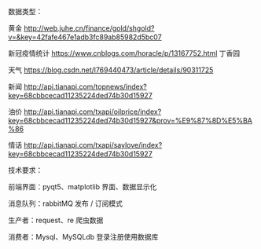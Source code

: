 数据类型：

黄金 http://web.juhe.cn/finance/gold/shgold?v=&key=42fafe467e1adb3fc89ab85982d5bc07

新冠疫情统计 https://www.cnblogs.com/horacle/p/13167752.html 丁香园

天气  https://blog.csdn.net/l769440473/article/details/90311725

新闻 http://api.tianapi.com/topnews/index?key=68cbbcecad11235224ded74b30d15927

油价 http://api.tianapi.com/txapi/oilprice/index?key=68cbbcecad11235224ded74b30d15927&prov=%E9%87%8D%E5%BA%86

情话 http://api.tianapi.com/txapi/saylove/index?key=68cbbcecad11235224ded74b30d15927

技术要求：

前端界面：pyqt5、matplotlib  界面、数据显示化

消息队列：rabbitMQ 发布 / 订阅模式

生产者：request、re 爬虫数据

消费者：Mysql、MySQLdb 登录注册使用数据库
